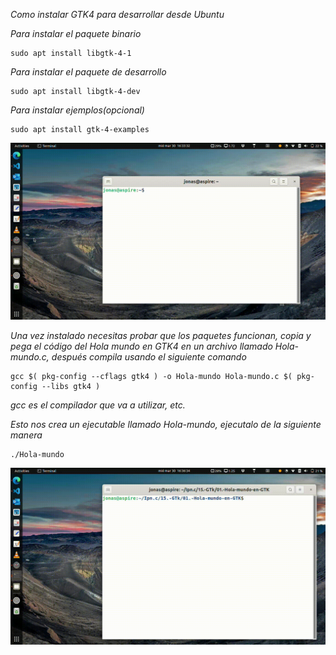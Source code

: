 _Como instalar GTK4 para desarrollar desde Ubuntu_

_Para instalar el paquete binario_

```
sudo apt install libgtk-4-1
```
_Para instalar el paquete de desarrollo_

```
sudo apt install libgtk-4-dev
```

_Para instalar ejemplos(opcional)_

```
sudo apt install gtk-4-examples
```

![GTK-PreWork](/00.-Sources/gtkprework.gif)

_Una vez instalado necesitas probar que los paquetes funcionan, copia y pega el código del Hola mundo en GTK4 en un archivo llamado Hola-mundo.c, después compila usando el siguiente comando_

```
gcc $( pkg-config --cflags gtk4 ) -o Hola-mundo Hola-mundo.c $( pkg-config --libs gtk4 )
```

_gcc es el compilador que va a utilizar, etc._

_Esto nos crea un ejecutable llamado Hola-mundo, ejecutalo de la siguiente manera_

```
./Hola-mundo
```
![GTK-PreWork](/00.-Sources/ejecutable.gif)